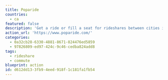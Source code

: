 ```yaml
---
title: Poparide
countries:
  - ca
featured: false
description: 'Get a ride or fill a seat for rideshares between cities in Canada. Having 3 people in the car can be more efficient than some of their big-ass trains and is 1/5th the impact of flying.'
action_url: 'https://www.poparide.com/'
categories:
  - 0a32cb28-6330-4881-8671-824476ed5859
  - 97826809-ed97-424c-9c46-cedba824add8
tags:
  - rideshare
  - commute
blueprint: action
id: d612dd13-3fb9-4eed-918f-1c181fa1fb54
---
```

